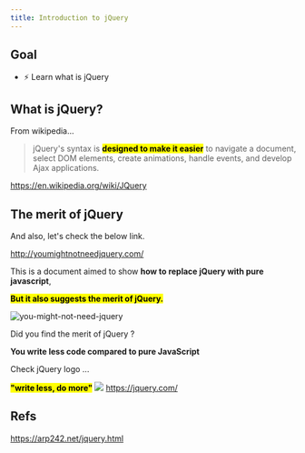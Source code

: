 ```yaml
---
title: Introduction to jQuery
---
```


## Goal
  - ⚡ Learn what is jQuery

## What is jQuery?

From wikipedia...
> jQuery's syntax is <mark>**designed to make it easier**</mark> to navigate a document, select DOM elements, create animations, handle events, and develop Ajax applications.

https://en.wikipedia.org/wiki/JQuery


## The merit of jQuery

And also, let's check the below link.

http://youmightnotneedjquery.com/

This is a document aimed to show **how to replace jQuery with pure javascript**,

**<mark>But it also suggests the merit of jQuery.</mark>**

![you-might-not-need-jquery](https://storage.googleapis.com/coderhackers-assets/the-complete-webdev-with-rails-2020/jquery-guide/you-might-not-need-jquery.gif)

Did you find the merit of jQuery ?

**You write less code compared to pure JavaScript**

Check jQuery logo ...

**<mark>"write less, do more"</mark>**
![](https://upload.wikimedia.org/wikipedia/commons/thumb/f/fd/JQuery-Logo.svg/768px-JQuery-Logo.svg.png)
https://jquery.com/

## Refs
https://arp242.net/jquery.html